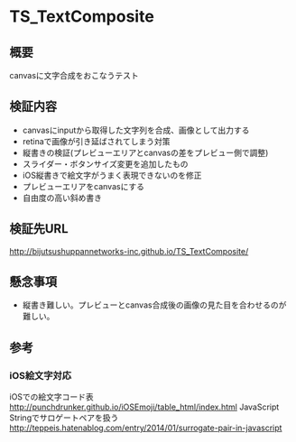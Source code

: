 TS_TextComposite
================
## 概要
canvasに文字合成をおこなうテスト

## 検証内容
- canvasにinputから取得した文字列を合成、画像として出力する
- retinaで画像が引き延ばされてしまう対策
- 縦書きの検証(プレビューエリアとcanvasの差をプレビュー側で調整)
- スライダー・ボタンサイズ変更を追加したもの
- iOS縦書きで絵文字がうまく表現できないのを修正
- プレビューエリアをcanvasにする
- 自由度の高い斜め書き

## 検証先URL
http://bijutsushuppannetworks-inc.github.io/TS_TextComposite/

## 懸念事項
- 縦書き難しい。プレビューとcanvas合成後の画像の見た目を合わせるのが難しい。

## 参考
### iOS絵文字対応
iOSでの絵文字コード表  
http://punchdrunker.github.io/iOSEmoji/table_html/index.html
JavaScript Stringでサロゲートペアを扱う  
http://teppeis.hatenablog.com/entry/2014/01/surrogate-pair-in-javascript
